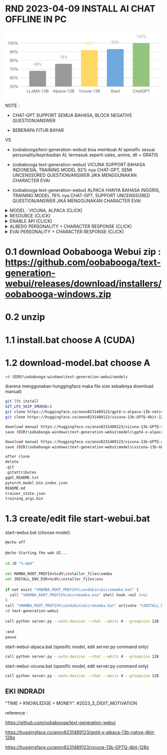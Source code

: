 # RND 2023-04-09 INSTALL AI CHAT OFFLINE IN PC


![BENCHMARK](https://github.com/EKI-INDRADI/eki-install-chat-gpt4-offline-vicuna-alpaca/blob/main/chart.svg)

NOTE :

- CHAT-GPT SUPPORT SEMUA BAHASA, BLOCK NEGATIVE QUESTION/ANSWER 

- BEBERAPA FITUR BAYAR

VS

- (oobabooga/text-generation-webui) bisa membuat AI speisific sesuai personality/kepribadian AI, termasuk seperti sales, anime, dll + GRATIS

- (oobabooga text-generation-webui) VICUNA SUPPORT BAHASA INDONESIA, TRAINING MODEL 92% nya CHAT-GPT, SEMI UNCENSSORED QUESTION/ANSWER JIKA MENGGUNAKAN CHARACTER EVAI

- (oobabooga text-generation-webui) ALPACA HANYA BAHASA INGGRIS, TRAINING MODEL 76% nya CHAT-GPT, SUPPORT UNCENSSORED QUESTION/ANSWER JIKA MENGGUNAKAN CHARACTER EVAI




<details>
  <summary>MODEL : VICUNA, ALPACA (CLICK)</summary>

![MODEL](https://github.com/EKI-INDRADI/eki-install-chat-gpt4-offline-vicuna-alpaca/blob/main/MODEL.png)

</details>


<details>
  <summary>RESOURCE (CLICK)</summary>

![RESOURCE](https://github.com/EKI-INDRADI/eki-install-chat-gpt4-offline-vicuna-alpaca/blob/main/RESOURCE.png)

</details>

<details>
  <summary>ENABLE API (CLICK)</summary>

![API](https://github.com/EKI-INDRADI/eki-install-chat-gpt4-offline-vicuna-alpaca/blob/main/obabooga_api.png)

</details>


<details>
  <summary>ALBEDO PERSONALITY + CHARACTER RESPONSE (CLICK)</summary>

![ALBEDO](https://github.com/EKI-INDRADI/eki-install-chat-gpt4-offline-vicuna-alpaca/blob/main/ALBEDO_PROFILE.png)

![ALBEDO](https://github.com/EKI-INDRADI/eki-install-chat-gpt4-offline-vicuna-alpaca/blob/main/ALBEDO.png)

</details>


<details>
  <summary>EVAI PERSONALITY + CHARACTER RESPONSE (CLICK)</summary>


![EVAI](https://github.com/EKI-INDRADI/eki-install-chat-gpt4-offline-vicuna-alpaca/blob/main/EVAI_PROFILE.png)

![EVAI](https://github.com/EKI-INDRADI/eki-install-chat-gpt4-offline-vicuna-alpaca/blob/main/EVAI_1.png)

![EVAI](https://github.com/EKI-INDRADI/eki-install-chat-gpt4-offline-vicuna-alpaca/blob/main/EVAI_2.png)


</details>




# 0.1 download Oobabooga Webui zip : https://github.com/oobabooga/text-generation-webui/releases/download/installers/oobabooga-windows.zip

# 0.2 unzip 

# 1.1 install.bat choose A (CUDA)

# 1.2 download-model.bat choose A





```sh
cd (DIR)\oobabooga-windows\text-generation-webui\models
```
(karena menggunakan hunggingface maka file size sebaiknya download manual)

```sh
git lfs install
GIT_LFS_SKIP_SMUDGE=1
git clone https://huggingface.co/anon8231489123/gpt4-x-alpaca-13b-native-4bit-128g 
git clone https://huggingface.co/anon8231489123/vicuna-13b-GPTQ-4bit-128g
```

```sh
download manual https://huggingface.co/anon8231489123/vicuna-13b-GPTQ-4bit-128g/gpt-x-alpaca-13b-native-4bit-128g-cuda.pt 
save (DIR)\oobabooga-windows\text-generation-webui\models\gpt4-x-alpaca-13b-native-4bit-128g\gpt-x-alpaca-13b-native-4bit-128g-cuda.pt 
```

```sh
download manual https://huggingface.co/anon8231489123/vicuna-13b-GPTQ-4bit-128g/vicuna-13b-4bit-128g.safetensors
save (DIR)\oobabooga-windows\text-generation-webui\models\vicuna-13b-GPTQ-4bit-128g\vicuna-13b-4bit-128g.safetensors
```

```sh
after clone 
delete 
.git
.gitattributes
ggml_README.txt
pytorch_model.bin.index.json
README.md
trainer_state.json
training_args.bin
```

# 1.3 create/edit file start-webui.bat


start-webui.bat (choose model)
```sh
@echo off

@echo Starting the web UI...

cd /D "%~dp0"

set MAMBA_ROOT_PREFIX=%cd%\installer_files\mamba
set INSTALL_ENV_DIR=%cd%\installer_files\env

if not exist "%MAMBA_ROOT_PREFIX%\condabin\micromamba.bat" (
  call "%MAMBA_ROOT_PREFIX%\micromamba.exe" shell hook >nul 2>&1
)
call "%MAMBA_ROOT_PREFIX%\condabin\micromamba.bat" activate "%INSTALL_ENV_DIR%" || ( echo MicroMamba hook not found. && goto end )
cd text-generation-webui

call python server.py --auto-devices --chat --wbits 4 --groupsize 128

:end
pause
```

start-webui-alpaca.bat (spesific model, edit server.py command only)
```sh
call python server.py --auto-devices --chat --wbits 4 --groupsize 128 --listen --model gpt4-x-alpaca-13b-native-4bit-128g
```

start-webui-vicuna.bat (spesific model, edit server.py command only)
```sh
call python server.py --auto-devices --chat --wbits 4 --groupsize 128 --listen --model vicuna-13b-GPTQ-4bit-128g
```




## EKI INDRADI

"TIME > KNOWLEDGE > MONEY". #2023_3_DIGIT_MOTIVATION


reference :

https://github.com/oobabooga/text-generation-webui

https://huggingface.co/anon8231489123/gpt4-x-alpaca-13b-native-4bit-128g 

https://huggingface.co/anon8231489123/vicuna-13b-GPTQ-4bit-128g




